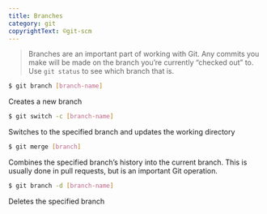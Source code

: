 ```yaml
---
title: Branches
category: git
copyrightText: ©git-scm
---
```


> Branches are an important part of working with Git. Any commits you make will be made on the branch you’re currently “checked out” to. Use `git status` to see which branch that is.

```sh
$ git branch [branch-name]
```
Creates a new branch

```sh
$ git switch -c [branch-name]
```
Switches to the specified branch and updates the working directory

```sh
$ git merge [branch]
```
Combines the specified branch’s history into the current branch. This is usually done in pull requests, but is an important Git operation.

```sh
$ git branch -d [branch-name]
```
Deletes the specified branch